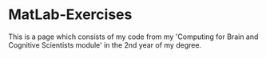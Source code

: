 # MatLab-Exercises

This is a page which consists of my code from my 'Computing for Brain and Cognitive Scientists module' in the 2nd year of my degree. 

